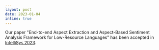```yaml
---
layout: post
date: 2023-01-04
inline: true
---
```


Our paper "End-to-end Aspect Extraction and Aspect-Based Sentiment Analysis Framework for Low-Resource Languages" has been accepted in <a href="https://saiconference.com/IntelliSys">IntelliSys 2023</a>.